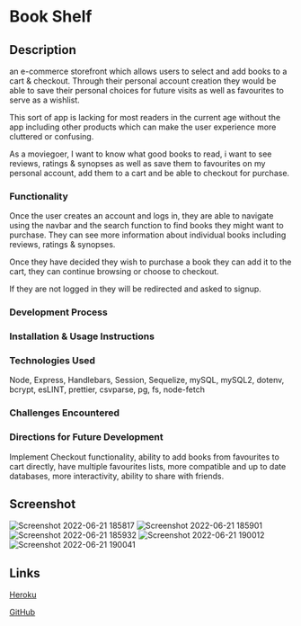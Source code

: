 # Book Shelf

## Description

an e-commerce storefront which allows users to select and add books to a cart & checkout. Through their personal account creation they would be able to save their personal choices for future visits as well as favourites to serve as a wishlist.

This sort of app is lacking for most readers in the current age without the app including other products which can make the user experience more cluttered or confusing.

As a moviegoer, I want to know what good books to read, i want to see reviews, ratings & synopses as well as save them to favourites on my personal account, add them to a cart and be able to checkout for purchase.

### Functionality

Once the user creates an account and logs in, they are able to navigate using the navbar and the search function to find books they might want to purchase. They can see more information about individual books including reviews, ratings & synopses. 

Once they have decided they wish to purchase a book they can add it to the cart, they can continue browsing or choose to checkout.

If they are not logged in they will be redirected and asked to signup.

### Development Process



### Installation & Usage Instructions



### Technologies Used

Node, Express, Handlebars, Session, Sequelize, mySQL, mySQL2, dotenv, bcrypt, esLINT, prettier, csvparse, pg, fs, node-fetch

### Challenges Encountered



### Directions for Future Development

Implement Checkout functionality, ability to add books from favourites to cart directly, have multiple favourites lists, more compatible and up to date databases, more interactivity, ability to share with friends.

## Screenshot

![Screenshot 2022-06-21 185817](https://user-images.githubusercontent.com/98195209/174772071-abec67f5-a21b-4466-87c3-55d067e4855f.png)
![Screenshot 2022-06-21 185901](https://user-images.githubusercontent.com/98195209/174772101-a18eea26-f983-457a-bd87-64e2c2c27d31.png)
![Screenshot 2022-06-21 185932](https://user-images.githubusercontent.com/98195209/174772120-e823ff63-da00-4a0b-b5f0-71d9b29da422.png)
![Screenshot 2022-06-21 190012](https://user-images.githubusercontent.com/98195209/174772131-3b8e3ec3-edfc-40b1-b20d-24e504437b66.png)
![Screenshot 2022-06-21 190041](https://user-images.githubusercontent.com/98195209/174772144-30408039-507c-47f7-a24d-de282434f594.png)


## Links
[Heroku](https://handlebars-book-box.herokuapp.com/)

[GitHub](https://github.com/jamesthomasbester/Book_Box)
